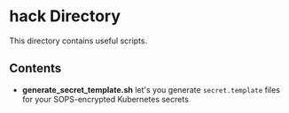 # hack Directory

This directory contains useful scripts.

## Contents

- **generate_secret_template.sh** let's you generate `secret.template` files for your SOPS-encrypted Kubernetes secrets
